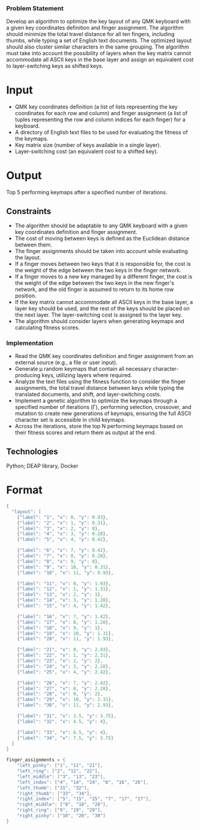 ### Problem Statement
  Develop an algorithm to optimize the key layout of any QMK keyboard with a given key coordinates definition and finger assignment. The algorithm should minimize the total travel distance for all ten fingers, including thumbs, while typing a set of English text documents. The optimized layout should also cluster similar characters in the same grouping. The algorithm must take into account the possibility of layers when the key matrix cannot accommodate all ASCII keys in the base layer and assign an equivalent cost to layer-switching keys as shifted keys.

# Input
 - QMK key coordinates definition (a list of lists representing the key coordinates for each row and column) and finger assignment (a list of tuples representing the row and column indices for each finger) for a keyboard.
 - A directory of English text files to be used for evaluating the fitness of the keymaps.
 - Key matrix size (number of keys available in a single layer).
 - Layer-switching cost (an equivalent cost to a shifted key).

# Output
Top 5 performing keymaps after a specified number of iterations.

## Constraints
 - The algorithm should be adaptable to any QMK keyboard with a given key coordinates definition and finger assignment.
 - The cost of moving between keys is defined as the Euclidean distance between them.
 - The finger assignments should be taken into account while evaluating the layout.
 - If a finger moves between two keys that it is responsible for, the cost is the weight of the edge between the two keys in the finger network.
 - If a finger moves to a new key managed by a different finger, the cost is the weight of the edge between the two keys in the new finger's network, and the old finger is assumed to return to its home row position.
 - If the key matrix cannot accommodate all ASCII keys in the base layer, a layer key should be used, and the rest of the keys should be placed on the next layer. The layer-switching cost is assigned to the layer key.
 - The algorithm should consider layers when generating keymaps and calculating fitness scores.

### Implementation
 - Read the QMK key coordinates definition and finger assignment from an external source (e.g., a file or user input).
 - Generate μ random keymaps that contain all necessary character-producing keys, utilizing layers where required.
 - Analyze the text files using the fitness function to consider the finger assignments, the total travel distance between keys while typing the translated documents, and shift, and layer-switching costs.
 - Implement a genetic algorithm to optimize the keymaps through a specified number of iterations (Γ), performing selection, crossover, and mutation to create new generations of keymaps, ensuring the full ASCII character set is accessible in child keymaps.
 - Across the iterations, store the top N performing keymaps based on their fitness scores and return them as output at the end.

## Technologies
Python; DEAP library, Docker

# Format
```c
{
  "layout": [
    {"label": "1", "x": 0, "y": 0.93},
    {"label": "2", "x": 1, "y": 0.31},
    {"label": "3", "x": 2, "y": 0},
    {"label": "4", "x": 3, "y": 0.28},
    {"label": "5", "x": 4, "y": 0.42},

    {"label": "6", "x": 7, "y": 0.42},
    {"label": "7", "x": 8, "y": 0.28},
    {"label": "8", "x": 9, "y": 0},
    {"label": "9", "x": 10, "y": 0.31},
    {"label": "10", "x": 11, "y": 0.93},

    {"label": "11", "x": 0, "y": 1.93},
    {"label": "12", "x": 1, "y": 1.31},
    {"label": "13", "x": 2, "y": 1},
    {"label": "14", "x": 3, "y": 1.28},
    {"label": "15", "x": 4, "y": 1.42},

    {"label": "16", "x": 7, "y": 1.42},
    {"label": "17", "x": 8, "y": 1.28},
    {"label": "18", "x": 9, "y": 1},
    {"label": "19", "x": 10, "y": 1.31},
    {"label": "20", "x": 11, "y": 1.93},

    {"label": "21", "x": 0, "y": 2.93},
    {"label": "22", "x": 1, "y": 2.31},
    {"label": "23", "x": 2, "y": 2},
    {"label": "24", "x": 3, "y": 2.28},
    {"label": "25", "x": 4, "y": 2.42},

    {"label": "26", "x": 7, "y": 2.42},
    {"label": "27", "x": 8, "y": 2.28},
    {"label": "28", "x": 9, "y": 2},
    {"label": "29", "x": 10, "y": 2.31},
    {"label": "30", "x": 11, "y": 2.93},

    {"label": "31", "x": 3.5, "y": 3.75},
    {"label": "32", "x": 4.5, "y": 4},

    {"label": "33", "x": 6.5, "y": 4},
    {"label": "34", "x": 7.5, "y": 3.75}
  ]
}
```

```c
finger_assignments = {
    "left_pinky": ["1", "11", "21"],
    "left_ring": ["2", "12", "22"],
    "left_middle": ["3", "13", "23"],
    "left_index": ["4", "14", "24", "6", "16", "26"],
    "left_thumb": ["31", "32"],
    "right_thumb": ["33", "34"],
    "right_index": ["5", "15", "25", "7", "17", "27"],
    "right_middle": ["8", "18", "28"],
    "right_ring": ["9", "19", "29"],
    "right_pinky": ["10", "20", "30"]
}
```

